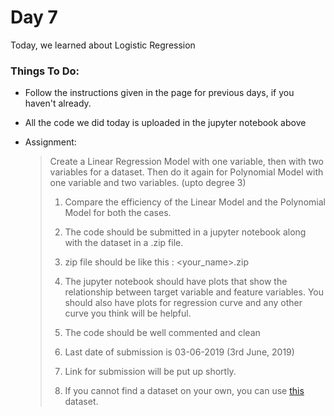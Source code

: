 # Day 7
Today, we learned about Logistic Regression

### Things To Do:

- Follow the instructions given in the page for previous days, if you haven't already.

- All the code we did today is uploaded in the jupyter notebook above

- Assignment:

  > Create a Linear Regression Model with one variable, then with two variables for a dataset. Then do it again for Polynomial Model with one variable and two variables. (upto degree 3)
  >
  > 1. Compare the efficiency of the Linear Model and the Polynomial Model for both the cases. 
  >
  > 2. The code should be submitted in a jupyter notebook along with the dataset in a .zip file. 
  > 3. zip file should be like this : <your_name>.zip
  > 4. The jupyter notebook should have plots that show the relationship between target variable and feature variables. You should also have plots for regression curve and any other curve you think will be helpful.
  > 5. The code should be well commented and clean
  > 6. Last date of submission is 03-06-2019 (3rd June, 2019) 
  > 7. Link for submission will be put up shortly.
  > 8. If you cannot find a dataset on your own, you can use [this](https://www.kaggle.com/uciml/red-wine-quality-cortez-et-al-2009) dataset.
